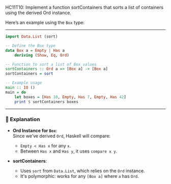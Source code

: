 HC11T10: Implement a function sortContainers that sorts a list of containers using the derived Ord instance.

Here’s an example using the `Box` type:

---



```haskell
import Data.List (sort)

-- Define the Box type
data Box a = Empty | Has a
    deriving (Show, Eq, Ord)

-- Function to sort a list of Box values
sortContainers :: Ord a => [Box a] -> [Box a]
sortContainers = sort

-- Example usage
main :: IO ()
main = do
    let boxes = [Has 10, Empty, Has 7, Empty, Has 42]
    print $ sortContainers boxes
```

---

### 🧠 Explanation

- **Ord Instance for `Box`**:  
  Since we’ve derived `Ord`, Haskell will compare:
  - `Empty < Has x` for any `x`.
  - Between `Has x` and `Has y`, it uses `compare x y`.

- **sortContainers**:  
  - Uses `sort` from `Data.List`, which relies on the `Ord` instance.
  - It's polymorphic: works for any `[Box a]` where `a` has `Ord`.



